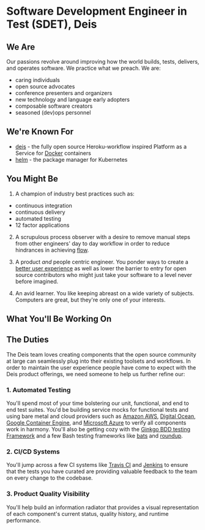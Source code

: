 # Software Development Engineer in Test (SDET), Deis

## We Are

Our passions revolve around improving how the world builds, tests, delivers,
and operates software. We practice what we preach. We are:

- caring individuals
- open source advocates
- conference presenters and organizers
- new technology and language early adopters
- composable software creators
- seasoned (dev)ops personnel

## We're Known For

- [deis][deis] - the fully open source Heroku-workflow inspired Platform as a
Service for [Docker][docker] containers
- [helm][helm] - the package manager for Kubernetes

## You Might Be

1. A champion of industry best practices such as:

  - continuous integration
  - continuous delivery
  - automated testing
  - 12 factor applications

2. A scrupulous process observer with a desire to remove manual steps from other
engineers' day to day workflow in order to reduce hindrances in achieving
[flow][flow].

3. A product _and_ people centric engineer. You ponder ways to create
a [better user experience][joelux] as well as lower the barrier to entry for
open source contributors who might just take your software to a level never
before imagined.

4. An avid learner. You like keeping abreast on a wide variety of subjects.
Computers are great, but they're only one of your interests.

## What You'll Be Working On

## The Duties

The Deis team loves creating components that the open source community at large
can seamlessly plug into their existing toolsets and workflows. In order to
maintain the user experience people have come to expect with the Deis product
offerings, we need someone to help us further refine our:

### 1. Automated Testing

You'll spend most of your time bolstering our unit, functional, and end to end
test suites. You'd be building service mocks for functional tests and using bare
metal and cloud providers such as [Amazon AWS][aws], [Digital Ocean][do],
[Google Container Engine][gke], and [Microsoft Azure][azure] to verify all
components work in harmony. You'll also be getting cozy with the
[Ginkgo BDD testing Framework][ginkgo] and a few Bash testing frameworks like
[bats][bats] and [roundup][roundup].

### 2. CI/CD Systems

You'll jump across a few CI systems like [Travis CI][travis] and
[Jenkins][jenkins] to ensure that the tests you have curated are providing
valuable feedback to the team on every change to the codebase.

### 3. Product Quality Visibility

You'll help build an information radiator that provides a visual representation
of each component's current status, quality history, and runtime performance.

[aws]: http://aws.amazon.com/
[azure]: https://azure.microsoft.com/en-us/
[bintray]: https://bintray.com/
[deis]: http://deis.io/
[do]: https://digitalocean.com
[docker]: https://www.docker.com/
[dockerhub]: https://hub.docker.com/
[flow]: https://en.wikipedia.org/wiki/Flow_(psychology)
[ginkgo]: http://onsi.github.io/ginkgo/
[gke]: https://cloud.google.com/container-engine/
[glide]: https://github.com/Masterminds/glide
[glide]: https://github.com/Masterminds/glide
[helm]: http://helm.sh/
[jenkins]: https://ci.deis.io
[joelux]: http://www.joelonsoftware.com/uibook/chapters/fog0000000062.html
[kubernetes]: http://kubernetes.io/
[quay]: https://quay.io/
[rigger]: https://github.com/deis/rigger
[terraform]: https://www.terraform.io/
[travis]: https://travis-ci.org/deis
[wercker]: http://wercker.com/
[bats]: https://github.com/sstephenson/bats
[roundup]: http://bmizerany.github.io/roundup/
